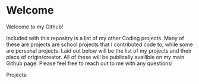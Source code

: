 # Welcome
Welcome to my Github!

Included with this repositry is a list of my other Coding projects. Many of these are projects are school projects that I contributed code to, while some are personal projects.
Laid out below will be the list of my projects and their place of origin/creator. All of these will be publically availible on my main Github page. Please feel free to reach out to me with any questions!

Projects:

